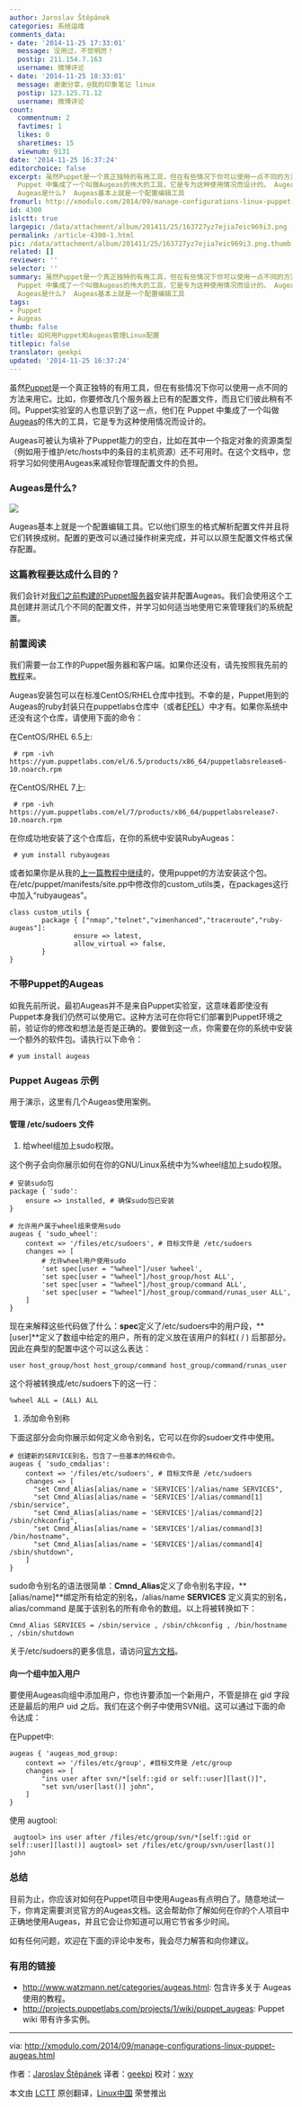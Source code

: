 ```yaml
---
author: Jaroslav Štěpánek
categories: 系统运维
comments_data:
- date: '2014-11-25 17:33:01'
  message: 没用过，不觉明厉！
  postip: 211.154.7.163
  username: 微博评论
- date: '2014-11-25 18:33:01'
  message: 谢谢分享，@我的印象笔记 linux
  postip: 123.125.71.12
  username: 微博评论
count:
  commentnum: 2
  favtimes: 1
  likes: 0
  sharetimes: 15
  viewnum: 9131
date: '2014-11-25 16:37:24'
editorchoice: false
excerpt: 虽然Puppet是一个真正独特的有用工具，但在有些情况下你可以使用一点不同的方法来用它。比如，你要修改几个服务器上已有的配置文件，而且它们彼此稍有不同。Puppet实验室的人也意识到了这一点，他们在
  Puppet 中集成了一个叫做Augeas的伟大的工具，它是专为这种使用情况而设计的。 Augeas可被认为填补了Puppet能力的空白，比如在其中一个指定对象的资源类型（例如用于维护/etc/hosts中的条目的主机资源）还不可用时。在这个文档中，您将学习如何使用Augeas来减轻你管理配置文件的负担。
  Augeas是什么?  Augeas基本上就是一个配置编辑工具
fromurl: http://xmodulo.com/2014/09/manage-configurations-linux-puppet-augeas.html
id: 4300
islctt: true
largepic: /data/attachment/album/201411/25/163727yz7ejia7eic969i3.png
permalink: /article-4300-1.html
pic: /data/attachment/album/201411/25/163727yz7ejia7eic969i3.png.thumb.jpg
related: []
reviewer: ''
selector: ''
summary: 虽然Puppet是一个真正独特的有用工具，但在有些情况下你可以使用一点不同的方法来用它。比如，你要修改几个服务器上已有的配置文件，而且它们彼此稍有不同。Puppet实验室的人也意识到了这一点，他们在
  Puppet 中集成了一个叫做Augeas的伟大的工具，它是专为这种使用情况而设计的。 Augeas可被认为填补了Puppet能力的空白，比如在其中一个指定对象的资源类型（例如用于维护/etc/hosts中的条目的主机资源）还不可用时。在这个文档中，您将学习如何使用Augeas来减轻你管理配置文件的负担。
  Augeas是什么?  Augeas基本上就是一个配置编辑工具
tags:
- Puppet
- Augeas
thumb: false
title: 如何用Puppet和Augeas管理Linux配置
titlepic: false
translator: geekpi
updated: '2014-11-25 16:37:24'
---
```


虽然[Puppet](http://linux.cn/article-3959-1.html)是一个真正独特的有用工具，但在有些情况下你可以使用一点不同的方法来用它。比如，你要修改几个服务器上已有的配置文件，而且它们彼此稍有不同。Puppet实验室的人也意识到了这一点，他们在 Puppet 中集成了一个叫做[Augeas](http://augeas.net/)的伟大的工具，它是专为这种使用情况而设计的。


Augeas可被认为填补了Puppet能力的空白，比如在其中一个指定对象的资源类型（例如用于维护/etc/hosts中的条目的主机资源）还不可用时。在这个文档中，您将学习如何使用Augeas来减轻你管理配置文件的负担。


### Augeas是什么?


![](/data/attachment/album/201411/25/163727yz7ejia7eic969i3.png)


Augeas基本上就是一个配置编辑工具。它以他们原生的格式解析配置文件并且将它们转换成树。配置的更改可以通过操作树来完成，并可以以原生配置文件格式保存配置。


### 这篇教程要达成什么目的？


我们会针对[我们之前构建的Puppet服务器](http://linux.cn/article-3959-1.html)安装并配置Augeas。我们会使用这个工具创建并测试几个不同的配置文件，并学习如何适当地使用它来管理我们的系统配置。


### 前置阅读


我们需要一台工作的Puppet服务器和客户端。如果你还没有，请先按照我先前的[教程](http://linux.cn/article-3959-1.html)来。


Augeas安装包可以在标准CentOS/RHEL仓库中找到。不幸的是，Puppet用到的Augeas的ruby封装只在puppetlabs仓库中（或者[EPEL](http://xmodulo.com/2013/03/how-to-set-up-epel-repository-on-centos.html)）中才有。如果你系统中还没有这个仓库，请使用下面的命令：


在CentOS/RHEL 6.5上:



```
 # rpm -­ivh https://yum.puppetlabs.com/el/6.5/products/x86_64/puppetlabs­release­6­10.noarch.rpm 

```

在CentOS/RHEL 7上:



```
 # rpm -­ivh https://yum.puppetlabs.com/el/7/products/x86_64/puppetlabs­release­7­10.noarch.rpm 

```

在你成功地安装了这个仓库后，在你的系统中安装Ruby­Augeas：



```
 # yum install ruby­augeas 

```

或者如果你是从我的[上一篇教程中继续](http://linux.cn/article-3959-1.html)的，使用puppet的方法安装这个包。在/etc/puppet/manifests/site.pp中修改你的custom\_utils类，在packages这行中加入“ruby­augeas”。



```
class custom_utils {
        package { ["nmap","telnet","vim­enhanced","traceroute","ruby­augeas"]:
                ensure => latest,
                allow_virtual => false,
        }
} 

```

### 不带Puppet的Augeas


如我先前所说，最初Augeas并不是来自Puppet实验室，这意味着即使没有Puppet本身我们仍然可以使用它。这种方法可在你将它们部署到Puppet环境之前，验证你的修改和想法是否是正确的。要做到这一点，你需要在你的系统中安装一个额外的软件包。请执行以下命令：



```
# yum install augeas 

```

### Puppet Augeas 示例


用于演示，这里有几个Augeas使用案例。


#### 管理 /etc/sudoers 文件


1. 给wheel组加上sudo权限。


这个例子会向你展示如何在你的GNU/Linux系统中为%wheel组加上sudo权限。



```
# 安装sudo包
package { 'sudo':
    ensure => installed, # 确保sudo包已安装
}

# 允许用户属于wheel组来使用sudo
augeas { 'sudo_wheel':
    context => '/files/etc/sudoers', # 目标文件是 /etc/sudoers
    changes => [
        # 允许wheel用户使用sudo
        'set spec[user = "%wheel"]/user %wheel',
        'set spec[user = "%wheel"]/host_group/host ALL',
        'set spec[user = "%wheel"]/host_group/command ALL',
        'set spec[user = "%wheel"]/host_group/command/runas_user ALL',
    ]
} 

```

现在来解释这些代码做了什么：**spec**定义了/etc/sudoers中的用户段，**[user]**定义了数组中给定的用户，所有的定义放在该用户的斜杠( / ) 后那部分。因此在典型的配置中这个可以这么表达：



```
user host_group/host host_group/command host_group/command/runas_user

```

这个将被转换成/etc/sudoers下的这一行：



```
%wheel ALL = (ALL) ALL 

```

1. 添加命令别称


下面这部分会向你展示如何定义命令别名，它可以在你的sudoer文件中使用。



```
# 创建新的SERVICE别名，包含了一些基本的特权命令。
augeas { 'sudo_cmdalias':
    context => '/files/etc/sudoers', # 目标文件是 /etc/sudoers
    changes => [
      "set Cmnd_Alias[alias/name = 'SERVICES']/alias/name SERVICES",
      "set Cmnd_Alias[alias/name = 'SERVICES']/alias/command[1] /sbin/service",
      "set Cmnd_Alias[alias/name = 'SERVICES']/alias/command[2] /sbin/chkconfig",
      "set Cmnd_Alias[alias/name = 'SERVICES']/alias/command[3] /bin/hostname",
      "set Cmnd_Alias[alias/name = 'SERVICES']/alias/command[4] /sbin/shutdown",
    ]
} 

```

sudo命令别名的语法很简单：**Cmnd\_Alias**定义了命令别名字段，**[alias/name]**绑定所有给定的别名，/alias/name **SERVICES** 定义真实的别名，alias/command 是属于该别名的所有命令的数组。以上将被转换如下：



```
Cmnd_Alias SERVICES = /sbin/service , /sbin/chkconfig , /bin/hostname , /sbin/shutdown

```

关于/etc/sudoers的更多信息，请访问[官方文档](http://augeas.net/docs/references/lenses/files/sudoers-aug.html)。


#### 向一个组中加入用户


要使用Augeas向组中添加用户，你也许要添加一个新用户，不管是排在 gid 字段还是最后的用户 uid 之后。我们在这个例子中使用SVN组。这可以通过下面的命令达成：


在Puppet中:



```
augeas { 'augeas_mod_group:
    context => '/files/etc/group', #目标文件是 /etc/group
    changes => [
        "ins user after svn/*[self::gid or self::user][last()]",
        "set svn/user[last()] john",
    ]
}

```

使用 augtool:



```
 augtool> ins user after /files/etc/group/svn/*[self::gid or self::user][last()] augtool> set /files/etc/group/svn/user[last()] john 

```

### 总结


目前为止，你应该对如何在Puppet项目中使用Augeas有点明白了。随意地试一下，你肯定需要浏览官方的Augeas文档。这会帮助你了解如何在你的个人项目中正确地使用Augeas，并且它会让你知道可以用它节省多少时间。


如有任何问题，欢迎在下面的评论中发布，我会尽力解答和向你建议。


### 有用的链接


* <http://www.watzmann.net/categories/augeas.html>: 包含许多关于 Augeas 使用的教程。
* <http://projects.puppetlabs.com/projects/1/wiki/puppet_augeas>: Puppet wiki 带有许多实例。




---


via: <http://xmodulo.com/2014/09/manage-configurations-linux-puppet-augeas.html>


作者：[Jaroslav Štěpánek](http://xmodulo.com/author/jaroslav) 译者：[geekpi](https://github.com/geekpi) 校对：[wxy](https://github.com/wxy)


本文由 [LCTT](https://github.com/LCTT/TranslateProject) 原创翻译，[Linux中国](http://linux.cn/) 荣誉推出